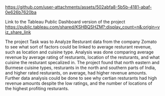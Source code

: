 

https://github.com/user-attachments/assets/502abfa8-5b5b-4181-abaf-0e626b7620ba

Link to the Tableau Public Dashboard version of the project
https://public.tableau.com/shared/KSHBQSHZM?:display_count=n&:origin=viz_share_link

The project Task was to Analyze Resturant data from the company Zomato to see what sort of factors could be linked to average resturant revenue, such as location and cuisine type. Analysis was done comparing average revenue by average rating of resturants, location of the resturants, and what cuisine the resturant specalized in. The project found that north eastern and Burmese cuisine types, resturants in the north and southern parts of India, and higher rated resturants, on average, had higher revenue amounts. Further data analysis could be done to see why certian resturants had high revenue amounts despite the low ratings, and the number of locations of the highest profiting resturants.
